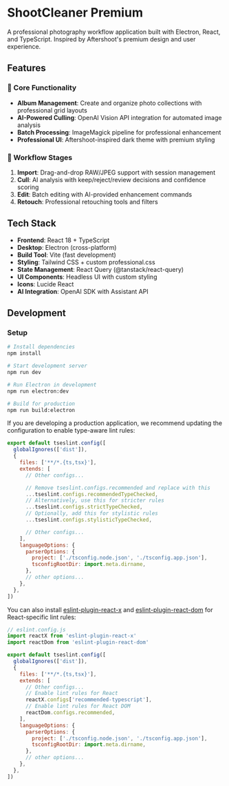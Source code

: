 # ShootCleaner Premium

A professional photography workflow application built with Electron, React, and TypeScript. Inspired by Aftershoot's premium design and user experience.

## Features

### 🎯 Core Functionality
- **Album Management**: Create and organize photo collections with professional grid layouts
- **AI-Powered Culling**: OpenAI Vision API integration for automated image analysis
- **Batch Processing**: ImageMagick pipeline for professional enhancement
- **Professional UI**: Aftershoot-inspired dark theme with premium styling

### 🚀 Workflow Stages
1. **Import**: Drag-and-drop RAW/JPEG support with session management
2. **Cull**: AI analysis with keep/reject/review decisions and confidence scoring
3. **Edit**: Batch editing with AI-provided enhancement commands
4. **Retouch**: Professional retouching tools and filters

## Tech Stack

- **Frontend**: React 18 + TypeScript
- **Desktop**: Electron (cross-platform)
- **Build Tool**: Vite (fast development)
- **Styling**: Tailwind CSS + custom professional.css
- **State Management**: React Query (@tanstack/react-query)
- **UI Components**: Headless UI with custom styling
- **Icons**: Lucide React
- **AI Integration**: OpenAI SDK with Assistant API

## Development

### Setup
```bash
# Install dependencies
npm install

# Start development server
npm run dev

# Run Electron in development
npm run electron:dev

# Build for production
npm run build:electron
```

If you are developing a production application, we recommend updating the configuration to enable type-aware lint rules:

```js
export default tseslint.config([
  globalIgnores(['dist']),
  {
    files: ['**/*.{ts,tsx}'],
    extends: [
      // Other configs...

      // Remove tseslint.configs.recommended and replace with this
      ...tseslint.configs.recommendedTypeChecked,
      // Alternatively, use this for stricter rules
      ...tseslint.configs.strictTypeChecked,
      // Optionally, add this for stylistic rules
      ...tseslint.configs.stylisticTypeChecked,

      // Other configs...
    ],
    languageOptions: {
      parserOptions: {
        project: ['./tsconfig.node.json', './tsconfig.app.json'],
        tsconfigRootDir: import.meta.dirname,
      },
      // other options...
    },
  },
])
```

You can also install [eslint-plugin-react-x](https://github.com/Rel1cx/eslint-react/tree/main/packages/plugins/eslint-plugin-react-x) and [eslint-plugin-react-dom](https://github.com/Rel1cx/eslint-react/tree/main/packages/plugins/eslint-plugin-react-dom) for React-specific lint rules:

```js
// eslint.config.js
import reactX from 'eslint-plugin-react-x'
import reactDom from 'eslint-plugin-react-dom'

export default tseslint.config([
  globalIgnores(['dist']),
  {
    files: ['**/*.{ts,tsx}'],
    extends: [
      // Other configs...
      // Enable lint rules for React
      reactX.configs['recommended-typescript'],
      // Enable lint rules for React DOM
      reactDom.configs.recommended,
    ],
    languageOptions: {
      parserOptions: {
        project: ['./tsconfig.node.json', './tsconfig.app.json'],
        tsconfigRootDir: import.meta.dirname,
      },
      // other options...
    },
  },
])
```
